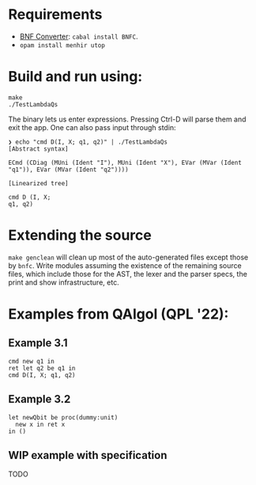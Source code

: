 # Requirements

- [BNF Converter](https://github.com/BNFC/bnfc): `cabal install BNFC`.
- `opam install menhir utop`

# Build and run using:

```
make
./TestLambdaQs
```

The binary lets us enter expressions. Pressing Ctrl-D will parse them and exit the app. One can also pass input through stdin:

```
❯ echo "cmd D(I, X; q1, q2)" | ./TestLambdaQs
[Abstract syntax]

ECmd (CDiag (MUni (Ident "I"), MUni (Ident "X"), EVar (MVar (Ident "q1")), EVar (MVar (Ident "q2"))))

[Linearized tree]

cmd D (I, X;
q1, q2)
```

# Extending the source
`make genclean` will clean up most of the auto-generated files except those by `bnfc`. Write modules assuming the existence of the remaining source files, which include those for the AST, the lexer and the parser specs, the print and show infrastructure, etc.

# Examples from QAlgol (QPL '22):

## Example 3.1

```
cmd new q1 in
ret let q2 be q1 in
cmd D(I, X; q1, q2)
```

## Example 3.2

```
let newQbit be proc(dummy:unit)
  new x in ret x
in ()
```

## WIP example with specification

TODO
